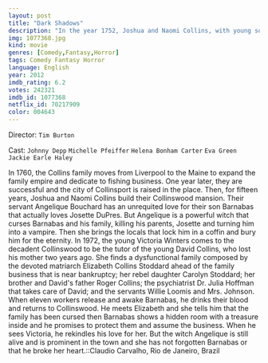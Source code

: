 ```yaml
---
layout: post
title: "Dark Shadows"
description: "In the year 1752, Joshua and Naomi Collins, with young son Barnabas, set sail from Liverpool, England to start a new life in America. But even an ocean was not enough to escape the mysterious curse that has plagued their family. Two decades pass and Barnabas (Johnny Depp) has the world at his feet-or at least the town of Collinsport, Maine. The master of Collinwood Manor, Barnabas is rich, powerful and an inveterate playboy...until he makes the grave m.."
img: 1077368.jpg
kind: movie
genres: [Comedy,Fantasy,Horror]
tags: Comedy Fantasy Horror 
language: English
year: 2012
imdb_rating: 6.2
votes: 242321
imdb_id: 1077368
netflix_id: 70217909
color: 004643
---
```

Director: `Tim Burton`  

Cast: `Johnny Depp` `Michelle Pfeiffer` `Helena Bonham Carter` `Eva Green` `Jackie Earle Haley` 

In 1760, the Collins family moves from Liverpool to the Maine to expand the family empire and dedicate to fishing business. One year later, they are successful and the city of Collinsport is raised in the place. Then, for fifteen years, Joshua and Naomi Collins build their Collinswood mansion. Their servant Angelique Bouchard has an unrequited love for their son Barnabas that actually loves Josette DuPres. But Angelique is a powerful witch that curses Barnabas and his family, killing his parents, Josette and turning him into a vampire. Then she brings the locals that lock him in a coffin and bury him for the eternity. In 1972, the young Victoria Winters comes to the decadent Collinswood to be the tutor of the young David Collins, who lost his mother two years ago. She finds a dysfunctional family composed by the devoted matriarch Elizabeth Collins Stoddard ahead of the family business that is near bankruptcy; her rebel daughter Carolyn Stoddard; her brother and David's father Roger Collins; the psychiatrist Dr. Julia Hoffman that takes care of David; and the servants Willie Loomis and Mrs. Johnson. When eleven workers release and awake Barnabas, he drinks their blood and returns to Collinswood. He meets Elizabeth and she tells him that the family has been cursed then Barnabas shows a hidden room with a treasure inside and he promises to protect them and assume the business. When he sees Victoria, he rekindles his love for her. But the witch Angelique is still alive and is prominent in the town and she has not forgotten Barnabas or that he broke her heart.::Claudio Carvalho, Rio de Janeiro, Brazil